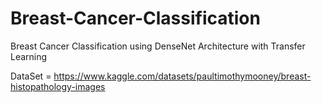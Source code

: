 # Breast-Cancer-Classification
Breast Cancer Classification using DenseNet Architecture with Transfer Learning

DataSet = https://www.kaggle.com/datasets/paultimothymooney/breast-histopathology-images
